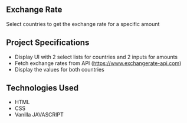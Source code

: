 ## Exchange Rate

Select countries to get the exchange rate for a specific amount

## Project Specifications

- Display UI with 2 select lists for countries and 2 inputs for amounts
- Fetch exchange rates from API (https://www.exchangerate-api.com)
- Display the values for both countries

## Technologies Used

- HTML
- CSS
- Vanilla JAVASCRIPT
